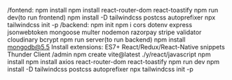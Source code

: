 /fontend:
      npm install
      npm install react-router-dom react-toastify 
      npm run dev(to run frontend)
      npm install -D tailwindcss postcss autoprefixer
      npx tailwindcss init -p
/backend:
      npm init
      npm i cors dotenv express jsonwebtoken mongoose multer nodemon razorpay stripe validator cloudinary bcrypt
      npm run server(to run backend)
      npm install mongodb@5.5
Install extensions: 
      ES7+ React/Redux/React-Native snippets
      Thunder Client
/admin
      npm create vite@latest ./y/react/javascript
      npm install 
      npm install axios react-router-dom react-toastify
      npm run dev
      npm install -D tailwindcss postcss autoprefixer
      npx tailwindcss init -p


